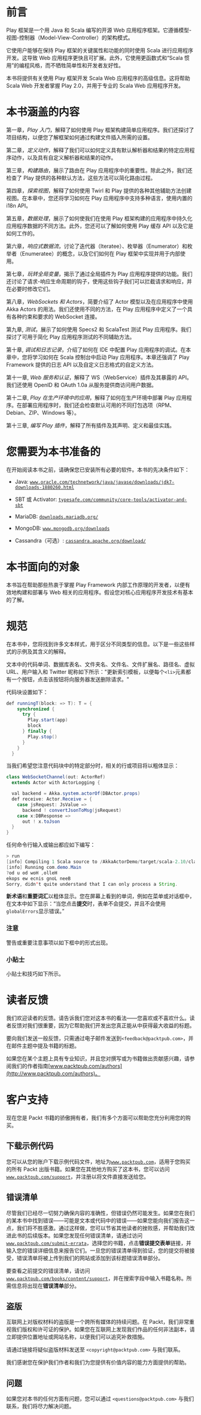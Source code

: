 # 前言

Play 框架是一个用 Java 和 Scala 编写的开源 Web 应用程序框架。它遵循模型-视图-控制器（Model-View-Controller）的架构模式。

它使用户能够在保持 Play 框架的关键属性和功能的同时使用 Scala 进行应用程序开发。这导致 Web 应用程序更快且可扩展。此外，它使用更函数式和“Scala 惯用”的编程风格，而不牺牲简单性和开发者友好性。

本书将提供有关使用 Play 框架开发 Scala Web 应用程序的高级信息。这将帮助 Scala Web 开发者掌握 Play 2.0，并用于专业的 Scala Web 应用程序开发。

# 本书涵盖的内容

第一章，*Play 入门*，解释了如何使用 Play 框架构建简单应用程序。我们还探讨了项目结构，以便您了解框架如何通过构建文件插入所需的设置。

第二章，*定义动作*，解释了我们可以如何定义具有默认解析器和结果的特定应用程序动作，以及具有自定义解析器和结果的动作。

第三章，*构建路由*，展示了路由在 Play 应用程序中的重要性。除此之外，我们还检查了 Play 提供的各种默认方法，这些方法可以简化路由过程。

第四章，*探索视图*，解释了如何使用 Twirl 和 Play 提供的各种其他辅助方法创建视图。在本章中，您还将学习如何在 Play 应用程序中支持多种语言，使用内置的 i18n API。

第五章，*数据处理*，展示了如何使我们在使用 Play 框架构建的应用程序中持久化应用程序数据的不同方法。此外，您还可以了解如何使用 Play 缓存 API 以及它是如何工作的。

第六章，*响应式数据流*，讨论了迭代器（Iteratee）、枚举器（Enumerator）和枚举者（Enumeratee）的概念，以及它们如何在 Play 框架中实现并用于内部使用。

第七章，*玩转全局变量*，揭示了通过全局插件为 Play 应用程序提供的功能。我们还讨论了请求-响应生命周期的钩子，使用这些钩子我们可以拦截请求和响应，并在必要时修改它们。

第八章，*WebSockets 和 Actors*，简要介绍了 Actor 模型以及在应用程序中使用 Akka Actors 的用法。我们还使用不同的方法，在 Play 应用程序中定义了一个具有各种约束和要求的 WebSocket 连接。

第九章, *测试*，展示了如何使用 Specs2 和 ScalaTest 测试 Play 应用程序。我们探讨了可用于简化 Play 应用程序测试的不同辅助方法。

第十章, *调试和日志记录*，介绍了如何在 IDE 中配置 Play 应用程序的调试。在本章中，您将学习如何在 Scala 控制台中启动 Play 应用程序。本章还强调了 Play Framework 提供的日志 API 以及自定义日志格式的自定义方法。

第十一章, *Web 服务和认证*，解释了 WS（WebService）插件及其暴露的 API。我们还使用 OpenID 和 OAuth 1.0a 从服务提供商访问用户数据。

第十二章, *Play 在生产环境中的应用*，解释了如何在生产环境中部署 Play 应用程序。在部署应用程序时，我们还会检查默认可用的不同打包选项（RPM、Debian、ZIP、Windows 等）。

第十三章, *编写 Play 插件*，解释了所有插件及其声明、定义和最佳实践。

# 您需要为本书准备的

在开始阅读本书之前，请确保您已安装所有必要的软件。本书的先决条件如下：

+   Java: [`www.oracle.com/technetwork/java/javase/downloads/jdk7-downloads-1880260.html`](http://www.oracle.com/technetwork/java/javase/downloads/jdk7-downloads-1880260.html)

+   SBT 或 Activator: [`typesafe.com/community/core-tools/activator-and-sbt`](https://typesafe.com/community/core-tools/activator-and-sbt)

+   MariaDB: [`downloads.mariadb.org/`](https://downloads.mariadb.org/)

+   MongoDB: [`www.mongodb.org/downloads`](http://www.mongodb.org/downloads)

+   Cassandra（可选）: [`cassandra.apache.org/download/`](http://cassandra.apache.org/download/)

# 本书面向的对象

本书旨在帮助那些热衷于掌握 Play Framework 内部工作原理的开发者，以便有效地构建和部署与 Web 相关的应用程序。假设您对核心应用程序开发技术有基本的了解。

# 规范

在本书中，您将找到许多文本样式，用于区分不同类型的信息。以下是一些这些样式的示例及其含义的解释。

文本中的代码单词、数据库表名、文件夹名、文件名、文件扩展名、路径名、虚拟 URL、用户输入和 Twitter 昵称如下所示："更新索引模板，以便每个`<li>`元素都有一个按钮，点击该按钮将向服务器发送删除请求。"

代码块设置如下：

```java
def runningT(block: => T): T = {
    synchronized {
      try {
        Play.start(app)
        block
      } finally {
        Play.stop()
      }
    }
  }
```

当我们希望您注意代码块中的特定部分时，相关的行或项目将以粗体显示：

```java
class WebSocketChannel(out: ActorRef)
  extends Actor with ActorLogging {

  val backend = Akka.system.actorOf(DBActor.props)
  def receive: Actor.Receive = {
    case jsRequest: JsValue =>
      backend ! convertJsonToMsg(jsRequest)
    case x:DBResponse =>
      out ! x.toJson
  }
}
```

任何命令行输入或输出都应如下编写：

```java
> run
[info] Compiling 1 Scala source to /AkkaActorDemo/target/scala-2.10/classes...
[info] Running com.demo.Main
?od u od woH ,olleH
ekops ew ecnis gnoL neeB
Sorry, didn't quite understand that I can only process a String.

```

**新术语**和**重要词汇**以粗体显示。您在屏幕上看到的单词，例如在菜单或对话框中，在文本中如下显示：“当您点击**提交**时，表单不会提交，并且不会使用`globalErrors`显示错误。”

### 注意

警告或重要注意事项以如下框中的形式出现。

### 小贴士

小贴士和技巧如下所示。

# 读者反馈

我们欢迎读者的反馈。请告诉我们您对这本书的看法——您喜欢或不喜欢什么。读者反馈对我们很重要，因为它帮助我们开发出您真正能从中获得最大收益的标题。

要向我们发送一般反馈，只需通过电子邮件发送到`<feedback@packtpub.com>`，并在邮件主题中提及书籍的标题。

如果您在某个主题上具有专业知识，并且您对撰写或为书籍做出贡献感兴趣，请参阅我们的作者指南[www.packtpub.com/authors](http://www.packtpub.com/authors)。

# 客户支持

现在您是 Packt 书籍的骄傲拥有者，我们有多个方面可以帮助您充分利用您的购买。

## 下载示例代码

您可以从您的账户下载示例代码文件，地址为[`www.packtpub.com`](http://www.packtpub.com)，适用于您购买的所有 Packt 出版书籍。如果您在其他地方购买了这本书，您可以访问[`www.packtpub.com/support`](http://www.packtpub.com/support)，并注册以将文件直接发送给您。

## 错误清单

尽管我们已经尽一切努力确保内容的准确性，但错误仍然可能发生。如果您在我们的某本书中找到错误——可能是文本或代码中的错误——如果您能向我们报告这一点，我们将不胜感激。通过这样做，您可以节省其他读者的挫败感，并帮助我们改进此书的后续版本。如果您发现任何错误清单，请通过访问[`www.packtpub.com/submit-errata`](http://www.packtpub.com/submit-errata)，选择您的书籍，点击**错误提交表单**链接，并输入您的错误详细信息来报告它们。一旦您的错误清单得到验证，您的提交将被接受，错误清单将被上传到我们的网站或添加到该标题错误清单部分。

要查看之前提交的错误清单，请访问[`www.packtpub.com/books/content/support`](https://www.packtpub.com/books/content/support)，并在搜索字段中输入书籍名称。所需信息将出现在**错误清单**部分。

## 盗版

互联网上对版权材料的盗版是一个跨所有媒体的持续问题。在 Packt，我们非常重视我们版权和许可证的保护。如果您在互联网上发现我们作品的任何非法副本，请立即提供位置地址或网站名称，以便我们可以追究补救措施。

请通过链接将疑似盗版材料发送至 `<copyright@packtpub.com>` 与我们联系。

我们感谢您在保护我们作者和我们为您提供有价值内容的能力方面提供的帮助。

## 问题

如果您对本书的任何方面有问题，您可以通过 `<questions@packtpub.com>` 与我们联系，我们将尽力解决问题。
